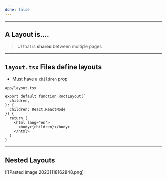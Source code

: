 ```yaml
---
done: false
---
```

---
## A Layout is....
> UI that is **shared** between multiple pages

---

## `layout.tsx` Files define layouts
- Must have a `children` prop

`app/layout.tsx`
```tsx
export default function RootLayout({
  children,
}: {
  children: React.ReactNode
}) {
  return (
    <html lang="en">
      <body>{children}</body>
    </html>
  )
}
```

---

## Nested Layouts
![[Pasted image 20231118162848.png]]

